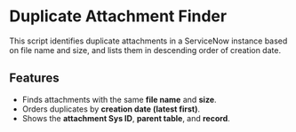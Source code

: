 # Duplicate Attachment Finder

This script identifies duplicate attachments in a ServiceNow instance based on file name and size, and lists them in descending order of creation date.

## Features

- Finds attachments with the same **file name** and **size**.
- Orders duplicates by **creation date (latest first)**.
- Shows the **attachment Sys ID**, **parent table**, and **record**.